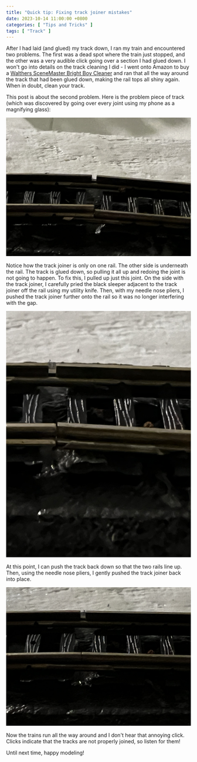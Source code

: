 ```yaml
---
title: "Quick tip: Fixing track joiner mistakes"
date: 2023-10-14 11:00:00 +0800
categories: [ "Tips and Tricks" ]
tags: [ "Track" ]
---
```


After I had laid (and glued) my track down, I ran my train and encountered two problems. The first was a dead spot where the train just stopped, and the other was a very audible click going over a section I had glued down. I won't go into details on the track cleaning I did - I went onto Amazon to buy a [Walthers SceneMaster Bright Boy Cleaner](https://www.amazon.com/gp/product/B000EXGNT0) and ran that all the way around the track that had been glued down, making the rail tops all shiny again. When in doubt, clean your track.

This post is about the second problem. Here is the problem piece of track (which was discovered by going over every joint using my phone as a magnifying glass):

![The problematic join](/assets/2023/10/14/img1.jpg)

Notice how the track joiner is only on one rail.  The other side is underneath the rail. The track is glued down, so pulling it all up and redoing the joint is not going to happen. To fix this, I pulled up just this joint.  On the side with the track joiner, I carefully pried the black sleeper adjacent to the track joiner off the rail using my utility knife.  Then, with my needle nose pliers, I pushed the track joiner further onto the rail so it was no longer interfering with the gap.

![The halfway point of the fix](/assets/2023/10/14/img2.jpg)

At this point, I can push the track back down so that the two rails line up.  Then, using the needle nose pliers, I gently pushed the track joiner back into place.

![The track is fixed](/assets/2023/10/14/img3.jpg)

Now the trains run all the way around and I don't hear that annoying click.  Clicks indicate that the tracks are not properly joined, so listen for them!

Until next time, happy modeling!
